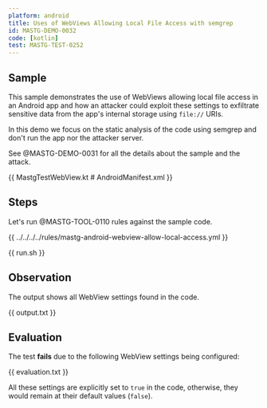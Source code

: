 ```yaml
---
platform: android
title: Uses of WebViews Allowing Local File Access with semgrep
id: MASTG-DEMO-0032
code: [kotlin]
test: MASTG-TEST-0252
---
```


## Sample

This sample demonstrates the use of WebViews allowing local file access in an Android app and how an attacker could exploit these settings to exfiltrate sensitive data from the app's internal storage using `file://` URIs.

In this demo we focus on the static analysis of the code using semgrep and don't run the app nor the attacker server.

See @MASTG-DEMO-0031 for all the details about the sample and the attack.

{{ MastgTestWebView.kt # AndroidManifest.xml }}

## Steps

Let's run @MASTG-TOOL-0110 rules against the sample code.

{{ ../../../../rules/mastg-android-webview-allow-local-access.yml }}

{{ run.sh }}

## Observation

The output shows all WebView settings found in the code.

{{ output.txt }}

## Evaluation

The test **fails** due to the following WebView settings being configured:

{{ evaluation.txt }}

All these settings are explicitly set to `true` in the code, otherwise, they would remain at their default values (`false`).
